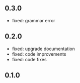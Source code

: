 ## 0.3.0
- fixed: grammar error
## 0.2.0
- fixed: upgrade documentation
- fixed: code improvements
- fixed: code fixes
## 0.1.0